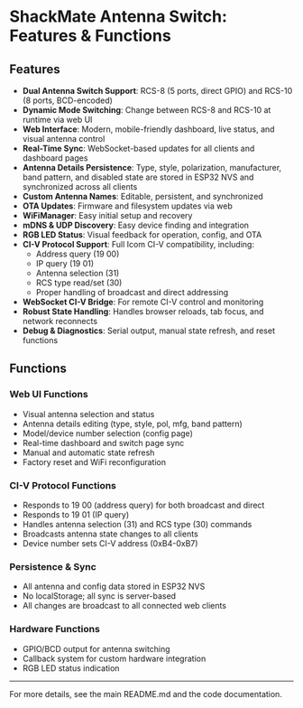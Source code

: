 # ShackMate Antenna Switch: Features & Functions

## Features

- **Dual Antenna Switch Support**: RCS-8 (5 ports, direct GPIO) and RCS-10 (8 ports, BCD-encoded)
- **Dynamic Mode Switching**: Change between RCS-8 and RCS-10 at runtime via web UI
- **Web Interface**: Modern, mobile-friendly dashboard, live status, and visual antenna control
- **Real-Time Sync**: WebSocket-based updates for all clients and dashboard pages
- **Antenna Details Persistence**: Type, style, polarization, manufacturer, band pattern, and disabled state are stored in ESP32 NVS and synchronized across all clients
- **Custom Antenna Names**: Editable, persistent, and synchronized
- **OTA Updates**: Firmware and filesystem updates via web
- **WiFiManager**: Easy initial setup and recovery
- **mDNS & UDP Discovery**: Easy device finding and integration
- **RGB LED Status**: Visual feedback for operation, config, and OTA
- **CI-V Protocol Support**: Full Icom CI-V compatibility, including:
  - Address query (19 00)
  - IP query (19 01)
  - Antenna selection (31)
  - RCS type read/set (30)
  - Proper handling of broadcast and direct addressing
- **WebSocket CI-V Bridge**: For remote CI-V control and monitoring
- **Robust State Handling**: Handles browser reloads, tab focus, and network reconnects
- **Debug & Diagnostics**: Serial output, manual state refresh, and reset functions

## Functions

### Web UI Functions

- Visual antenna selection and status
- Antenna details editing (type, style, pol, mfg, band pattern)
- Model/device number selection (config page)
- Real-time dashboard and switch page sync
- Manual and automatic state refresh
- Factory reset and WiFi reconfiguration

### CI-V Protocol Functions

- Responds to 19 00 (address query) for both broadcast and direct
- Responds to 19 01 (IP query)
- Handles antenna selection (31) and RCS type (30) commands
- Broadcasts antenna state changes to all clients
- Device number sets CI-V address (0xB4-0xB7)

### Persistence & Sync

- All antenna and config data stored in ESP32 NVS
- No localStorage; all sync is server-based
- All changes are broadcast to all connected web clients

### Hardware Functions

- GPIO/BCD output for antenna switching
- Callback system for custom hardware integration
- RGB LED status indication

---

For more details, see the main README.md and the code documentation.
